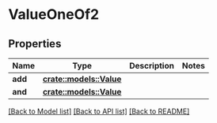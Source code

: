 # ValueOneOf2

## Properties

Name | Type | Description | Notes
------------ | ------------- | ------------- | -------------
**add** | [**crate::models::Value**](Value.md) |  | 
**and** | [**crate::models::Value**](Value.md) |  | 

[[Back to Model list]](../README.md#documentation-for-models) [[Back to API list]](../README.md#documentation-for-api-endpoints) [[Back to README]](../README.md)


